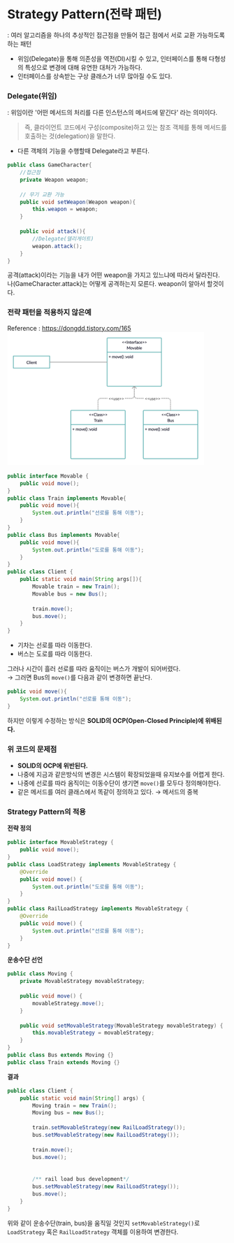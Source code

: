 # Strategy Pattern(전략 패턴)
: 여러 알고리즘을 하나의 추상적인 접근점을 만들어 접근 점에서 서로 교환 가능하도록 하는 패턴
- 위임(Delegate)을 통해 의존성을 역전(DI)시킬 수 있고, 인터페이스를 통해 다형성의 특성으로 변경에 대해 유연한 대처가 가능하다.
- 인터페이스를 상속받는 구상 클래스가 너무 많아질 수도 있다.

### Delegate(위임)
: 위임이란 '어떤 메서드의 처리를 다른 인스턴스의 메서드에 맡긴다' 라는 의미이다.
> 즉, 클라이언트 코드에서 구성(composite)하고 있는 참조 객체를 통해 메서드를 호출하는 것(delegation)을 말한다.
- 다른 객체의 기능을 수행할때 Delegate라고 부른다.
```java
public class GameCharacter{
    //접근점
    private Weapon weapon;

    // 무기 교환 가능
    public void setWeapon(Weapon weapon){
        this.weapon = weapon;
    }

    public void attack(){
        //Delegate(델리게이트)
        weapon.attack();
    }
}
```
공격(attack)이라는 기능을 내가 어떤 weapon을 가지고 있느냐에 따라서 달라진다.  
나(GameCharacter.attack)는 어떻게 공격하는지 모른다. weapon이 알아서 할것이다.

### 전략 패턴을 적용하지 않은예
Reference : https://dongdd.tistory.com/165  
<img width=450px src=./img/ex-strategy-not-use.png>

```java
public interface Movable {
    public void move();
}
public class Train implements Movable{
    public void move(){
        System.out.println("선로를 통해 이동");
    }
}
public class Bus implements Movable{
    public void move(){
        System.out.println("도로를 통해 이동");
    }
}
public class Client {
    public static void main(String args[]){
        Movable train = new Train();
        Movable bus = new Bus();

        train.move();
        bus.move();
    }
}
```
- 기차는 선로를 따라 이동한다.
- 버스는 도로를 따라 이동한다.  

그러나 시간이 흘러 선로를 따라 움직이는 버스가 개발이 되어버렸다.  
&rarr; 그러면 Bus의 `move()`를 다음과 같이 변경하면 끝난다.
```java
public void move(){
    System.out.println("선로를 통해 이동");
}
```
하지만 이렇게 수정하는 방식은 **SOLID의 OCP(Open-Closed Principle)에 위배된다.**  
### 위 코드의 문제점
- **SOLID의 OCP에 위반된다.**
- 나중에 지금과 같은방식의 변경은 시스템이 확장되었을때 유지보수를 어렵게 한다.
- 나중에 선로를 따라 옴직이는 이동수단이 생기면 `move()`를 모두다 정의해야한다.
- 같은 메서드를 여러 클래스에서 똑같이 정의하고 있다. &rarr; 메서드의 중복

### Strategy Pattern의 적용
**전략 정의**
```java
public interface MovableStrategy {
    public void move();
}
public class LoadStrategy implements MovableStrategy {
    @Override
    public void move() {
        System.out.println("도로를 통해 이동");
    }
}
public class RailLoadStrategy implements MovableStrategy {
    @Override
    public void move() {
        System.out.println("선로를 통해 이동");
    }
}
```

**운송수단 선언**
```java
public class Moving {
    private MovableStrategy movableStrategy;

    public void move() {
        movableStrategy.move();
    }

    public void setMovableStrategy(MovableStrategy movableStrategy) {
        this.movableStrategy = movableStrategy;
    }
}
public class Bus extends Moving {}
public class Train extends Moving {}
```

**결과**
```java
public class Client {
    public static void main(String[] args) {
        Moving train = new Train();
        Moving bus = new Bus();

        train.setMovableStrategy(new RailLoadStrategy());
        bus.setMovableStrategy(new RailLoadStrategy());

        train.move();
        bus.move();


        /** rail load bus development*/
        bus.setMovableStrategy(new RailLoadStrategy());
        bus.move();
    }
}
```
위와 같이 운송수단(train, bus)을 움직일 것인지 `setMovableStrategy()`로 `LoadStrategy` 혹은 `RailLoadStrategy` 객체를 이용하여 변경한다.